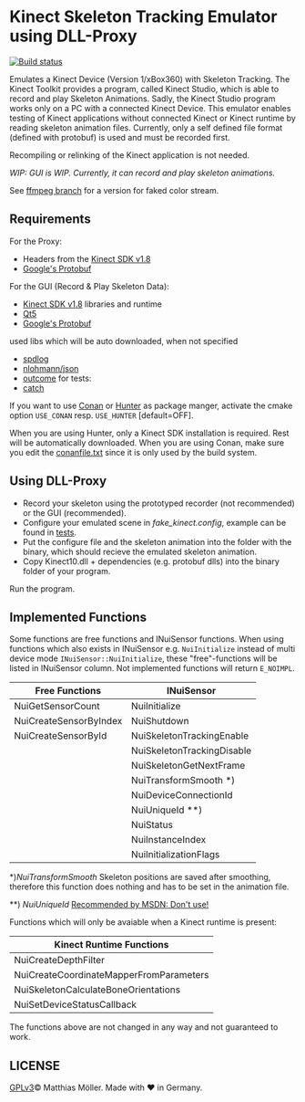﻿# Kinect Skeleton Tracking Emulator using DLL-Proxy

[![Build status](https://ci.appveyor.com/api/projects/status/or1c1gl2kpycc2i9?svg=true)](https://ci.appveyor.com/project/TinyTinni/kinectfaker)


Emulates a Kinect Device (Version 1/xBox360) with Skeleton Tracking.
The Kinect Toolkit provides a program, called Kinect Studio, which is able to record
and play Skeleton Animations. Sadly, the Kinect Studio program works only
on a PC with a connected Kinect Device.
This emulator enables testing of Kinect applications without connected Kinect 
or Kinect runtime by reading skeleton animation files.
Currently, only a self defined file format (defined with protobuf) is used and
must be recorded first.

Recompiling or relinking of the Kinect application is not needed.

_WIP: GUI is WIP. Currently, it can record and play skeleton animations._

See [ffmpeg branch](https://github.com/TinyTinni/KinectFaker/tree/ffmpeg) for a version for faked color stream.

## Requirements
For the Proxy:
- Headers from the [Kinect SDK v1.8](https://www.microsoft.com/en-us/download/details.aspx?id=40278) 
- [Google's Protobuf](https://github.com/google/protobuf)

For the GUI (Record & Play Skeleton Data):
- [Kinect SDK v1.8](https://www.microsoft.com/en-us/download/details.aspx?id=40278) libraries and runtime
- [Qt5](https://www.qt.io/)  
- [Google's Protobuf](https://github.com/google/protobuf)


used libs which will be auto downloaded, when not specified
- [spdlog](https://github.com/gabime/spdlog)
- [nlohmann/json](https://github.com/nlohmann/json)
- [outcome](https://github.com/ned14/outcome)
for tests:
- [catch](https://github.com/philsquared/Catch)

If you want to use [Conan](https://www.conan.io/) or [Hunter](https://github.com/ruslo/hunter)
as package manger, activate the cmake option `USE_CONAN` resp. `USE_HUNTER` [default=OFF].

When you are using Hunter, only a Kinect SDK installation is required. Rest will be automatically downloaded.
When you are using Conan, make sure you edit the [conanfile.txt](./conanfile.txt) since it is only used by the build system.


## Using DLL-Proxy
- Record your skeleton using the prototyped recorder (not recommended) or the GUI (recommended).
- Configure your emulated scene in _fake_kinect.config_, example can be found in [tests](.tests/fake_kinect.config).
- Put the configure file and the skeleton animation into the folder with the binary, which should recieve the emulated
skeleton animation.
- Copy Kinect10.dll + dependencies (e.g. protobuf dlls) into the binary folder of your program.

Run the program.

## Implemented Functions
Some functions are free functions and INuiSensor functions.
When using functions which also exists in INuiSensor e.g. `NuiInitialize` instead of multi device mode `INuiSensor::NuiInitialize`,
these "free"-functions will be listed in INuiSensor column.
Not implemented functions will return `E_NOIMPL`.


| Free Functions        | INuiSensor        |
|---------------------- |-------------------|
|NuiGetSensorCount      |NuiInitialize
|NuiCreateSensorByIndex |NuiShutdown
|NuiCreateSensorById    |NuiSkeletonTrackingEnable 
|                       |NuiSkeletonTrackingDisable
|                       |NuiSkeletonGetNextFrame 
|                       |NuiTransformSmooth *) 
|                       |NuiDeviceConnectionId 
|                       |NuiUniqueId **) 
|                       |NuiStatus 
|                       |NuiInstanceIndex
|                       |NuiInitializationFlags

*)_NuiTransformSmooth_ Skeleton positions are saved after smoothing, therefore this function does nothing and has to be set in the animation file. 

**) _NuiUniqueId_ [Recommended by MSDN: Don't use!](https://msdn.microsoft.com/en-us/library/hh973101.aspx)

Functions which will only be avaiable when a Kinect runtime is present:

| Kinect Runtime Functions  |
|---------------------------|
|NuiCreateDepthFilter       |
|NuiCreateCoordinateMapperFromParameters|
|NuiSkeletonCalculateBoneOrientations|
|NuiSetDeviceStatusCallback|

The functions above are not changed in any way and not guaranteed to work.

## LICENSE
[GPLv3](./License)© Matthias Möller. Made with ♥ in Germany.
